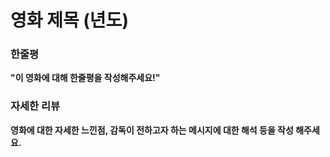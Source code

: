 # 영화 제목 (년도)

### 한줄평
**"이 영화에 대해 한줄평을 작성해주세요!"**

### 자세한 리뷰
**영화에 대한 자세한 느낀점, 감독이 전하고자 하는 메시지에 대한 해석 등을 작성 해주세요.**